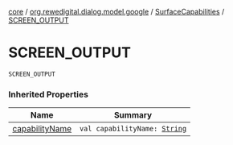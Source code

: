 [core](../../index.md) / [org.rewedigital.dialog.model.google](../index.md) / [SurfaceCapabilities](index.md) / [SCREEN_OUTPUT](./-s-c-r-e-e-n_-o-u-t-p-u-t.md)

# SCREEN_OUTPUT

`SCREEN_OUTPUT`

### Inherited Properties

| Name | Summary |
|---|---|
| [capabilityName](capability-name.md) | `val capabilityName: `[`String`](https://kotlinlang.org/api/latest/jvm/stdlib/kotlin/-string/index.html) |
